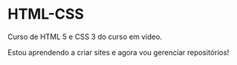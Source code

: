# HTML-CSS
 Curso de HTML 5 e CSS 3 do curso em video.

 Estou aprendendo a criar sites e agora vou gerenciar repositórios!
